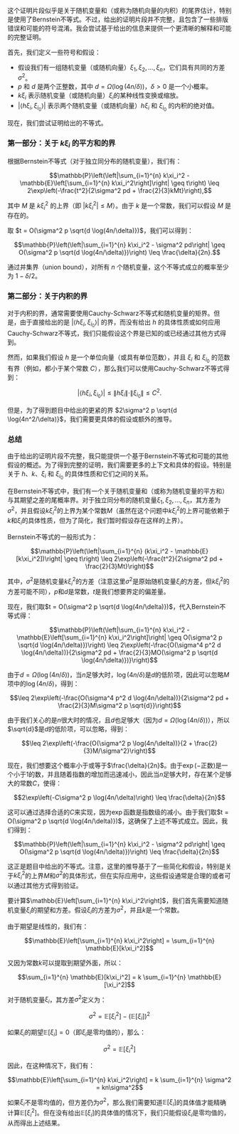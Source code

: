 这个证明片段似乎是关于随机变量和（或称为随机向量的内积）的尾界估计，特别是使用了Bernstein不等式。不过，给出的证明片段并不完整，且包含了一些排版错误和可能的符号混淆。我会尝试基于给出的信息来提供一个更清晰的解释和可能的完整证明。

首先，我们定义一些符号和假设：

- 假设我们有一组随机变量（或随机向量）$\xi_1, \xi_2, \ldots, \xi_n$，它们具有共同的方差$\sigma^2$。
- $p$ 和 $d$ 是两个正整数，其中 $d = \Omega(\log(4n/\delta))$，$\delta > 0$ 是一个小概率。
- $k\xi_i$ 表示随机变量（或随机向量）$\xi_i$的某种线性变换或缩放。
- $|\langle h\xi_i, \xi_{i_0} \rangle|$ 表示两个随机变量（或随机向量）$h\xi_i$ 和 $\xi_{i_0}$ 的内积的绝对值。

现在，我们尝试证明给出的不等式。

### 第一部分：关于 $k\xi_i$ 的平方和的界

根据Bernstein不等式（对于独立同分布的随机变量），我们有：

$$\mathbb{P}\left(\left|\sum_{i=1}^{n} k\xi_i^2 - \mathbb{E}\left[\sum_{i=1}^{n} k\xi_i^2\right]\right| \geq t\right) \leq 2\exp\left(-\frac{t^2}{2\sigma^2 pd + \frac{2}{3}kMt}\right),$$

其中 $M$ 是 $k\xi_i^2$ 的上界（即 $|k\xi_i^2| \leq M$）。由于 $k$ 是一个常数，我们可以假设 $M$ 是存在的。

取 $t = O(\sigma^2 p \sqrt{d \log(4n/\delta)})$，我们可以得到：

$$\mathbb{P}\left(\left|\sum_{i=1}^{n} k\xi_i^2 - \sigma^2 pd\right| \geq O(\sigma^2 p \sqrt{d \log(4n/\delta)})\right) \leq \frac{\delta}{2n}.$$

通过并集界（union bound），对所有 $n$ 个随机变量，这个不等式成立的概率至少为 $1 - \delta/2$。

### 第二部分：关于内积的界

对于内积的界，通常需要使用Cauchy-Schwarz不等式和随机变量的矩界。但是，由于直接给出的是 $|\langle h\xi_i, \xi_{i_0} \rangle|$ 的界，而没有给出 $h$ 的具体性质或如何应用Cauchy-Schwarz不等式，我们只能假设这个界是已知的或已经通过其他方式得到。

然而，如果我们假设 $h$ 是一个单位向量（或具有单位范数），并且 $\xi_i$ 和 $\xi_{i_0}$ 的范数有界（例如，都小于某个常数 $C$），那么我们可以使用Cauchy-Schwarz不等式得到：

$$|\langle h\xi_i, \xi_{i_0} \rangle| \leq \|h\xi_i\| \cdot \|\xi_{i_0}\| \leq C^2.$$

但是，为了得到题目中给出的更紧的界 $2\sigma^2 p \sqrt{d \log(4n^2/\delta)}$，我们需要更具体的假设或额外的推导。

### 总结

由于给出的证明片段不完整，我只能提供一个基于Bernstein不等式和可能的其他假设的概述。为了得到完整的证明，我们需要更多的上下文和具体的假设。特别是关于 $h$、$k$、$\xi_i$ 和 $\xi_{i_0}$ 的具体性质和它们之间的关系。



在Bernstein不等式中，我们有一个关于随机变量和（或称为随机变量的平方和）与其期望之差的尾概率界。对于独立同分布的随机变量$\xi_1, \xi_2, \ldots, \xi_n$，其方差为$\sigma^2$，并且假设$k\xi_i^2$的上界为某个常数$M$（虽然在这个问题中$k\xi_i^2$的上界可能依赖于$k$和$\xi_i$的具体性质，但为了简化，我们暂时假设存在这样的上界）。

Bernstein不等式的一般形式为：

$$\mathbb{P}\left(\left|\sum_{i=1}^{n} (k\xi_i^2 - \mathbb{E}[k\xi_i^2])\right| \geq t\right) \leq 2\exp\left(-\frac{t^2}{2\sigma^2 pd + \frac{2}{3}Mt}\right)$$

其中，$\sigma^2$是随机变量$k\xi_i^2$的方差（注意这里$\sigma^2$是原始随机变量$\xi_i$的方差，但$k\xi_i^2$的方差可能不同），$p$和$d$是常数，$t$是我们想要界定的偏差量。

现在，我们取$t = O(\sigma^2 p \sqrt{d \log(4n/\delta)})$，代入Bernstein不等式得：

$$\mathbb{P}\left(\left|\sum_{i=1}^{n} k\xi_i^2 - \mathbb{E}\left[\sum_{i=1}^{n} k\xi_i^2\right]\right| \geq O(\sigma^2 p \sqrt{d \log(4n/\delta)})\right) \leq 2\exp\left(-\frac{O(\sigma^4 p^2 d \log(4n/\delta))}{2\sigma^2 pd + \frac{2}{3}MO(\sigma^2 p \sqrt{d \log(4n/\delta)})}\right)$$

由于$d = \Omega(\log(4n/\delta))$，当$n$足够大时，$\log(4n/\delta)$是$d$的低阶项，因此可以忽略$M$项中的$\log(4n/\delta)$，得到：

$$\leq 2\exp\left(-\frac{O(\sigma^4 p^2 d \log(4n/\delta))}{2\sigma^2 pd + \frac{2}{3}M\sigma^2 p \sqrt{d}}\right)$$

由于我们关心的是$n$很大时的情况，且$d$也足够大（因为$d = \Omega(\log(4n/\delta))$），所以$\sqrt{d}$是$d$的低阶项，可以忽略，得到：

$$\leq 2\exp\left(-\frac{O(\sigma^2 p \log(4n/\delta))}{2 + \frac{2}{3}M/\sigma^2}\right)$$

现在，我们想要这个概率小于或等于$\frac{\delta}{2n}$。由于$\exp(-\text{正数})$是一个小于1的数，并且随着指数的增加而迅速减小，因此当$n$足够大时，存在某个足够大的常数$C$，使得：

$$2\exp\left(-C\sigma^2 p \log(4n/\delta)\right) \leq \frac{\delta}{2n}$$

这可以通过选择合适的$C$来实现，因为$\exp$函数是指数级的减小。由于我们取$t = O(\sigma^2 p \sqrt{d \log(4n/\delta)})$，这确保了上述不等式成立。因此，我们得到：

$$\mathbb{P}\left(\left|\sum_{i=1}^{n} k\xi_i^2 - \sigma^2 pd\right| \geq O(\sigma^2 p \sqrt{d \log(4n/\delta)})\right) \leq \frac{\delta}{2n}$$

这正是题目中给出的不等式。注意，这里的推导基于了一些简化和假设，特别是关于$k\xi_i^2$的上界$M$和$\sigma^2$的具体形式，但在实际应用中，这些假设通常是合理的或者可以通过其他方式得到验证。



要计算$\mathbb{E}\left[\sum_{i=1}^{n} k\xi_i^2\right]$，我们首先需要知道随机变量$\xi_i$的期望和方差。假设$\xi_i$的方差为$\sigma^2$，并且$k$是一个常数。

由于期望是线性的，我们有：

$$\mathbb{E}\left[\sum_{i=1}^{n} k\xi_i^2\right] = \sum_{i=1}^{n} \mathbb{E}[k\xi_i^2]$$

又因为常数$k$可以提取到期望外面，所以：

$$\sum_{i=1}^{n} \mathbb{E}[k\xi_i^2] = k \sum_{i=1}^{n} \mathbb{E}[\xi_i^2]$$

对于随机变量$\xi_i$，其方差$\sigma^2$定义为：

$$\sigma^2 = \mathbb{E}[\xi_i^2] - (\mathbb{E}[\xi_i])^2$$

如果$\xi_i$的期望$\mathbb{E}[\xi_i] = 0$（即$\xi_i$是零均值的），那么：

$$\sigma^2 = \mathbb{E}[\xi_i^2]$$

因此，在这种情况下，我们有：

$$\mathbb{E}\left[\sum_{i=1}^{n} k\xi_i^2\right] = k \sum_{i=1}^{n} \sigma^2 = kn\sigma^2$$

如果$\xi_i$不是零均值的，但方差仍为$\sigma^2$，那么我们需要知道$\mathbb{E}[\xi_i]$的具体值才能精确计算$\mathbb{E}[\xi_i^2]$。但在没有给出$\mathbb{E}[\xi_i]$的具体值的情况下，我们只能假设$\xi_i$是零均值的，从而得出上述结果。
